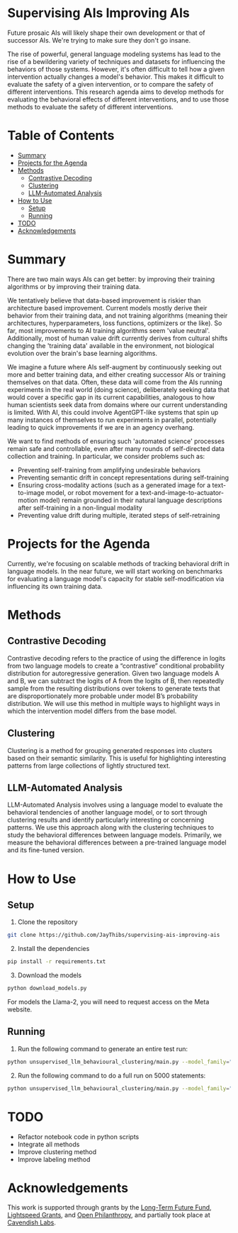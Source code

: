 # Supervising AIs Improving AIs

Future prosaic AIs will likely shape their own development or that of successor AIs. We're trying to make sure they don't go insane.

The rise of powerful, general language modeling systems has lead to the rise of a bewildering variety of techniques and datasets for influencing the behaviors of those systems. However, it's often difficult to tell how a given intervention actually changes a model's behavior. This makes it difficult to evaluate the safety of a given intervention, or to compare the safety of different interventions. This research agenda aims to develop methods for evaluating the behavioral effects of different interventions, and to use those methods to evaluate the safety of different interventions.

# Table of Contents

- [Summary](#summary)
- [Projects for the Agenda](#projects-for-the-agenda)
- [Methods](#methods)
  - [Contrastive Decoding](#contrastive-decoding)
  - [Clustering](#clustering)
  - [LLM-Automated Analysis](#llm-automated-analysis)
- [How to Use](#how-to-use)
  - [Setup](#setup)
  - [Running](#running)
- [TODO](#todo)
- [Acknowledgements](#acknowledgements)

# Summary

There are two main ways AIs can get better: by improving their training algorithms or by improving their training data.

We tentatively believe that data-based improvement is riskier than architecture based improvement. Current models mostly derive their behavior from their training data, and not training algorithms (meaning their architectures, hyperparameters, loss functions, optimizers or the like). So far, most improvements to AI training algorithms seem 'value neutral'. Additionally, most of human value drift currently derives from cultural shifts changing the 'training data' available in the environment, not biological evolution over the brain's base learning algorithms.

We imagine a future where AIs self-augment by continuously seeking out more and better training data, and either creating successor AIs or training themselves on that data. Often, these data will come from the AIs running experiments in the real world (doing science), deliberately seeking data that would cover a specific gap in its current capabilities, analogous to how human scientists seek data from domains where our current understanding is limited. With AI, this could involve AgentGPT-like systems that spin up many instances of themselves to run experiments in parallel, potentially leading to quick improvements if we are in an agency overhang.

We want to find methods of ensuring such 'automated science' processes remain safe and controllable, even after many rounds of self-directed data collection and training. In particular, we consider problems such as:

* Preventing self-training from amplifying undesirable behaviors
* Preventing semantic drift in concept representations during self-training
* Ensuring cross-modality actions (such as a generated image for a text-to-image model, or robot movement for a text-and-image-to-actuator-motion model) remain grounded in their natural language descriptions after self-training in a non-lingual modality
* Preventing value drift during multiple, iterated steps of self-retraining

# Projects for the Agenda

Currently, we're focusing on scalable methods of tracking behavioral drift in language models. In the near future, we will start working on benchmarks for evaluating a language model's capacity for stable self-modification via influencing its own training data.

# Methods


## Contrastive Decoding

Contrastive decoding refers to the practice of using the difference in logits from two language models to create a “contrastive” conditional probability distribution for autoregressive generation. Given two language models A and B, we can subtract the logits of A from the logits of B, then repeatedly sample from the resulting distributions over tokens to generate texts that are disproportionately more probable under model B’s probability distribution. We will use this method in multiple ways to highlight ways in which the intervention model differs from the base model.

## Clustering

Clustering is a method for grouping generated responses into clusters based on their semantic similarity. This is useful for highlighting interesting patterns from large collections of lightly structured text.

## LLM-Automated Analysis

LLM-Automated Analysis involves using a language model to evaluate the behavioral tendencies of another language model, or to sort through clustering results and identify particularly interesting or concerning patterns. We use this approach along with the clustering techniques to study the behavioral differences between language models. Primarily, we measure the behavioral differences between a pre-trained language model and its fine-tuned version.

# How to Use

## Setup

1. Clone the repository

```bash
git clone https://github.com/JayThibs/supervising-ais-improving-ais
```

2. Install the dependencies

```bash
pip install -r requirements.txt
```

3. Download the models

```bash
python download_models.py
```

For models the Llama-2, you will need to request access on the Meta website.

## Running

1. Run the following command to generate an entire test run:
    
```bash
python unsupervised_llm_behavioural_clustering/main.py --model_family="openai" --model="gpt-3.5-turbo" --test_mode
```

2. Run the following command to do a full run on 5000 statements:

```bash
python unsupervised_llm_behavioural_clustering/main.py --model_family="openai" --model="gpt-3.5-turbo" --num_statements=5000
```

# TODO

* Refactor notebook code in python scripts
* Integrate all methods
* Improve clustering method
* Improve labeling method

# Acknowledgements

This work is supported through grants by the [Long-Term Future Fund](https://funds.effectivealtruism.org/funds/far-future), [Lightspeed Grants](https://lightspeedgrants.org/), and [Open Philanthropy](https://www.openphilanthropy.org/), and partially took place at [Cavendish Labs](https://cavendishlabs.org/).